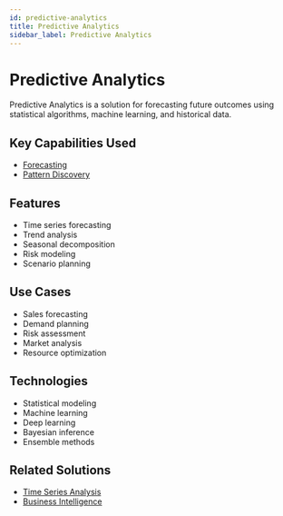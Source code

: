 ```yaml
---
id: predictive-analytics
title: Predictive Analytics
sidebar_label: Predictive Analytics
---
```


# Predictive Analytics

Predictive Analytics is a solution for forecasting future outcomes using statistical algorithms, machine learning, and historical data.

## Key Capabilities Used

- [Forecasting](../capabilities/forecasting)
- [Pattern Discovery](../capabilities/pattern-discovery)

## Features

- Time series forecasting
- Trend analysis
- Seasonal decomposition
- Risk modeling
- Scenario planning

## Use Cases

- Sales forecasting
- Demand planning
- Risk assessment
- Market analysis
- Resource optimization

## Technologies

- Statistical modeling
- Machine learning
- Deep learning
- Bayesian inference
- Ensemble methods
<!--

## Tools

- [Prophet](../tools/prophet) - Time series forecasting
- [Azure Forecasting](../tools/azure-forecasting) - Cloud forecasting service
- [Amazon Forecast](../tools/amazon-forecast) - ML forecasting platform
- [Tableau](../tools/tableau) - Business analytics platform
- [Power BI](../tools/power-bi) - Business intelligence suite -->

## Related Solutions

- [Time Series Analysis](./time-series-analysis)
- [Business Intelligence](./business-intelligence)
